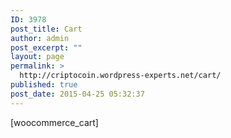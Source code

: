 ```yaml
---
ID: 3978
post_title: Cart
author: admin
post_excerpt: ""
layout: page
permalink: >
  http://criptocoin.wordpress-experts.net/cart/
published: true
post_date: 2015-04-25 05:32:37
---
```

[woocommerce_cart]